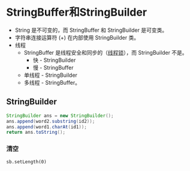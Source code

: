# StringBuffer和StringBuilder

* String 是不可变的，而 StringBuffer 和 StringBuilder 是可变类。
* 字符串连接运算符 (+) 在内部使用 StringBuilder 类。
* 线程
  * StringBuffer 是线程安全和同步的（[线程锁](线程锁.md)），而 StringBuilder 不是。 
    * 快 - StringBuilder
    * 慢 - StringBuffer
  * 单线程 - StringBuilder
  * 多线程 - StringBuffer。


## StringBuilder
```java
StringBuilder ans = new StringBuilder();
ans.append(word2.substring(id2));
ans.append(word1.charAt(id1));
return ans.toString();
```

### 清空
`sb.setLength(0)`